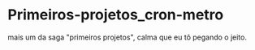# Primeiros-projetos_cron-metro
mais um da saga "primeiros projetos", calma que eu tô pegando o jeito.
